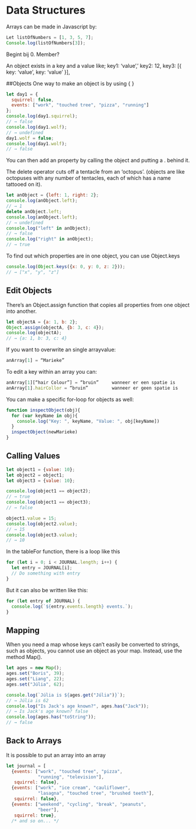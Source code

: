 # Data Structures
Arrays can be made in Javascript by:
```javascript
Let listOfNumbers = [1, 3, 5, 7];
Console.log(listOfNumbers[3]);
```
Begint bij 0. Member?

An object exists in a key and a value like;
key1: ‘value’,’
key2: 12,
key3: [{
	key: ‘value’,
	key: ‘value’
}],

##Objects
One way to make an object is by using { }
```javascript
let day1 = {
  squirrel: false,
  events: ["work", "touched tree", "pizza", "running"]
};
console.log(day1.squirrel);
// → false
console.log(day1.wolf);
// → undefined
day1.wolf = false;
console.log(day1.wolf);
// → false
```
You can then add an property by calling the object and putting a . behind it.

The delete operator cuts off a tentacle from an ‘octopus’. (objects are like octopuses with any number of tentacles, each of which has a name tattooed on it).
```javascript
let anObject = {left: 1, right: 2};
console.log(anObject.left);
// → 1
delete anObject.left;
console.log(anObject.left);
// → undefined
console.log("left" in anObject);
// → false
console.log("right" in anObject);
// → true
```

To find out which properties are in one object, you can use Object.keys
```javascript
console.log(Object.keys({x: 0, y: 0, z: 2}));
// → ["x", "y", "z"]
```

## Edit Objects
There’s an Object.assign function that copies all properties from one object into another.
```javascript
let objectA = {a: 1, b: 2};
Object.assign(objectA, {b: 3, c: 4});
console.log(objectA);
// → {a: 1, b: 3, c: 4}
```

If you want to overwrite an single arrayvalue:
```javascript
anArray[1] = “Marieke”
```

To edit a key within an array you can:
```javascript
anArray[1][“hair Colour”] = “bruin”		wanneer er een spatie is
anArray[1].hairCollor = “bruin”			wanneer er geen spatie is
```

You can make a specific for-loop for objects as well:
```javascript
function inspectObject(obj){
  for (var keyName in obj){
    console.log("Key: ", keyName, "Value: ", obj[keyName])
  }
  inspectObject(newMarieke)
}
```

## Calling Values
```javascript
let object1 = {value: 10};
let object2 = object1;
let object3 = {value: 10};

console.log(object1 == object2);
// → true
console.log(object1 == object3);
// → false

object1.value = 15;
console.log(object2.value);
// → 15
console.log(object3.value);
// → 10
```

In the tableFor function, there is a loop like this
```javascript
for (let i = 0; i < JOURNAL.length; i++) {
  let entry = JOURNAL[i];
  // Do something with entry
}
```
But it can also be written like this:
```javascript
for (let entry of JOURNAL) {
  console.log(`${entry.events.length} events.`);
}
```

## Mapping
When you need a map whose keys can’t easily be converted to strings, such as objects, you cannot use an object as your map.
Instead, use the method Map().
```javascript
let ages = new Map();
ages.set("Boris", 39);
ages.set("Liang", 22);
ages.set("Júlia", 62);

console.log(`Júlia is ${ages.get("Júlia")}`);
// → Júlia is 62
console.log("Is Jack's age known?", ages.has("Jack"));
// → Is Jack's age known? false
console.log(ages.has("toString"));
// → false
```

## Back to Arrays
It is possible to put an array into an array
```javascript
let journal = [
  {events: ["work", "touched tree", "pizza",
            "running", "television"],
   squirrel: false},
  {events: ["work", "ice cream", "cauliflower",
            "lasagna", "touched tree", "brushed teeth"],
   squirrel: false},
  {events: ["weekend", "cycling", "break", "peanuts",
            "beer"],
   squirrel: true},
  /* and so on... */
```
